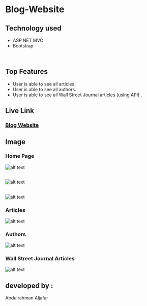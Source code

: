 # Blog-Website

## Technology used 
* ASP.NET MVC 
* Bootstrap 
<br>

## Top Features
* User is able to see all articles.
* User is able to see all authors.
* User is able to see all Wall Street Journal articles (using API) .

## Live Link

### [Blog Website](https://blog-website20210529205731.azurewebsites.net/)

## Image

### Home Page

![alt text](https://res.cloudinary.com/duuconncq/image/upload/v1622313122/Screenshot_2021-05-29_212753_t0zkm4.png)

## 

![alt text](https://res.cloudinary.com/duuconncq/image/upload/v1622313126/Screenshot_2021-05-29_212826_btct55.png)
## 

![alt text](https://res.cloudinary.com/duuconncq/image/upload/v1622313120/Screenshot_2021-05-29_212851_vnrhdk.png)



### Articles

![alt text](https://res.cloudinary.com/duuconncq/image/upload/v1622313291/Screenshot_2021-05-29_213426_yq9h9z.png)

### Authors

![alt text](https://res.cloudinary.com/duuconncq/image/upload/v1622313390/Screenshot_2021-05-29_213612_j5pkyu.png)

### Wall Street Journal Articles

![alt text](https://res.cloudinary.com/duuconncq/image/upload/v1622313491/Screenshot_2021-05-29_213752_csyvdf.png)

## developed by :
Abdulrahman Aljafar
